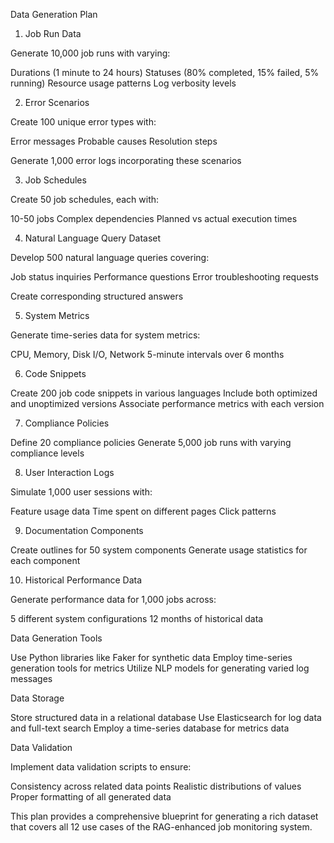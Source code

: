 Data Generation Plan
1. Job Run Data

Generate 10,000 job runs with varying:

Durations (1 minute to 24 hours)
Statuses (80% completed, 15% failed, 5% running)
Resource usage patterns
Log verbosity levels



2. Error Scenarios

Create 100 unique error types with:

Error messages
Probable causes
Resolution steps


Generate 1,000 error logs incorporating these scenarios

3. Job Schedules

Create 50 job schedules, each with:

10-50 jobs
Complex dependencies
Planned vs actual execution times



4. Natural Language Query Dataset

Develop 500 natural language queries covering:

Job status inquiries
Performance questions
Error troubleshooting requests


Create corresponding structured answers

5. System Metrics

Generate time-series data for system metrics:

CPU, Memory, Disk I/O, Network
5-minute intervals over 6 months



6. Code Snippets

Create 200 job code snippets in various languages
Include both optimized and unoptimized versions
Associate performance metrics with each version

7. Compliance Policies

Define 20 compliance policies
Generate 5,000 job runs with varying compliance levels

8. User Interaction Logs

Simulate 1,000 user sessions with:

Feature usage data
Time spent on different pages
Click patterns



9. Documentation Components

Create outlines for 50 system components
Generate usage statistics for each component

10. Historical Performance Data

Generate performance data for 1,000 jobs across:

5 different system configurations
12 months of historical data



Data Generation Tools

Use Python libraries like Faker for synthetic data
Employ time-series generation tools for metrics
Utilize NLP models for generating varied log messages

Data Storage

Store structured data in a relational database
Use Elasticsearch for log data and full-text search
Employ a time-series database for metrics data

Data Validation

Implement data validation scripts to ensure:

Consistency across related data points
Realistic distributions of values
Proper formatting of all generated data



This plan provides a comprehensive blueprint for generating a rich dataset that covers all 12 use cases of the RAG-enhanced job monitoring system.